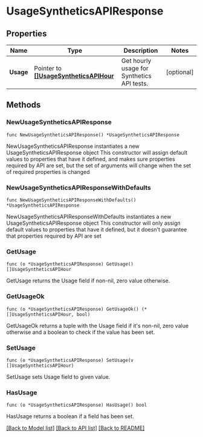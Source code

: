 # UsageSyntheticsAPIResponse

## Properties

Name | Type | Description | Notes
---- | ---- | ----------- | ------
**Usage** | Pointer to [**[]UsageSyntheticsAPIHour**](UsageSyntheticsAPIHour.md) | Get hourly usage for Synthetics API tests. | [optional] 

## Methods

### NewUsageSyntheticsAPIResponse

`func NewUsageSyntheticsAPIResponse() *UsageSyntheticsAPIResponse`

NewUsageSyntheticsAPIResponse instantiates a new UsageSyntheticsAPIResponse object
This constructor will assign default values to properties that have it defined,
and makes sure properties required by API are set, but the set of arguments
will change when the set of required properties is changed

### NewUsageSyntheticsAPIResponseWithDefaults

`func NewUsageSyntheticsAPIResponseWithDefaults() *UsageSyntheticsAPIResponse`

NewUsageSyntheticsAPIResponseWithDefaults instantiates a new UsageSyntheticsAPIResponse object
This constructor will only assign default values to properties that have it defined,
but it doesn't guarantee that properties required by API are set

### GetUsage

`func (o *UsageSyntheticsAPIResponse) GetUsage() []UsageSyntheticsAPIHour`

GetUsage returns the Usage field if non-nil, zero value otherwise.

### GetUsageOk

`func (o *UsageSyntheticsAPIResponse) GetUsageOk() (*[]UsageSyntheticsAPIHour, bool)`

GetUsageOk returns a tuple with the Usage field if it's non-nil, zero value otherwise
and a boolean to check if the value has been set.

### SetUsage

`func (o *UsageSyntheticsAPIResponse) SetUsage(v []UsageSyntheticsAPIHour)`

SetUsage sets Usage field to given value.

### HasUsage

`func (o *UsageSyntheticsAPIResponse) HasUsage() bool`

HasUsage returns a boolean if a field has been set.


[[Back to Model list]](../README.md#documentation-for-models) [[Back to API list]](../README.md#documentation-for-api-endpoints) [[Back to README]](../README.md)


